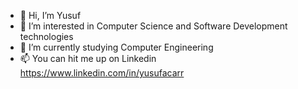 - 👋 Hi, I’m Yusuf
- 👀 I’m interested in Computer Science and Software Development technologies
- 🌱 I’m currently studying Computer Engineering
- 📫 You can hit me up on Linkedin https://www.linkedin.com/in/yusufacarr

<!---
seppacar/seppacar is a ✨ special ✨ repository because its `README.md` (this file) appears on your GitHub profile.
You can click the Preview link to take a look at your changes.
--->
